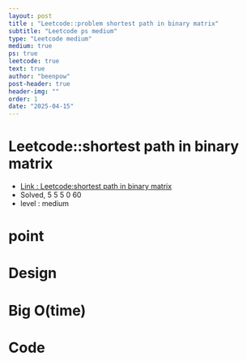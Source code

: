 ```yaml
---
layout: post
title : "Leetcode::problem shortest path in binary matrix"
subtitle: "Leetcode ps medium"
type: "Leetcode medium"
medium: true
ps: true
leetcode: true
text: true
author: "beenpow"
post-header: true
header-img: ""
order: 1
date: "2025-04-15"
---
```


# Leetcode::shortest path in binary matrix
- [Link : Leetcode:shortest path in binary matrix]()
- Solved, 5 5 5 0 60
- level : medium
# point

# Design


# Big O(time)

# Code

```cpp

```